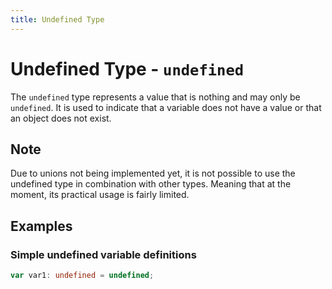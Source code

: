 ```yaml
---
title: Undefined Type
---
```


# Undefined Type - `undefined`

The `undefined` type represents a value that is nothing and may only be `undefined`. It is used to indicate that a variable
does not have a value or that an object does not exist.

<div class="important">
<h2>Note</h2>
<p>
Due to unions not being implemented yet, it is not possible to use the undefined type in combination with other types.
Meaning that at the moment, its practical usage is fairly limited.
</p>
</div>

## Examples

### Simple undefined variable definitions

```ts
var var1: undefined = undefined;
```
